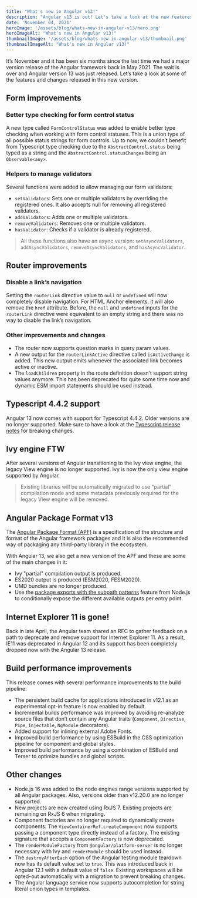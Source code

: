 ```yaml
---
title: "What's new in Angular v13!"
description: "Angular v13 is out! Let's take a look at the new features and changes."
date: 'November 04, 2021'
heroImage: '/assets/blog/whats-new-in-angular-v13/hero.png'
heroImageAlt: "What's new in Angular v13!"
thumbnailImage: '/assets/blog/whats-new-in-angular-v13/thumbnail.png'
thumbnailImageAlt: "What's new in Angular v13!"
---
```


It’s November and it has been six months since the last time we had a major version release of the Angular framework back in May 2021. The wait is over and Angular version 13 was just released. Let’s take a look at some of the features and changes released in this new version.

## Form improvements

### Better type checking for form control status

A new type called `FormControlStatus` was added to enable better type checking when working with form control statuses. This is a union type of all possible status strings for form controls. Up to now, we couldn’t benefit from Typescript type checking due to the `AbstractControl.status` being typed as a string and the `AbstractControl.statusChanges` being an `Observable<any>`.

### Helpers to manage validators

Several functions were added to allow managing our form validators:

- `setValidators`: Sets one or multiple validators by overriding the registered ones. It also accepts null for removing all registered validators.
- `addValidators`: Adds one or multiple validators.
- `removeValidators`: Removes one or multiple validators.
- `hasValidator`: Checks if a validator is already registered.

> All these functions also have an async version: `setAsyncValidators`, `addAsyncValidators`, `removeAsyncValidators`, and `hasAsyncValidator`.

## Router improvements

### Disable a link’s navigation

Setting the `routerLink` directive value to `null` or `undefined` will now completely disable navigation. For HTML Anchor elements, it will also remove the `href` attribute. Before, the `null` and `undefined` inputs for the `routerLink` directive were equivalent to an empty string and there was no way to disable the link’s navigation.

### Other improvements and changes

- The router now supports question marks in query param values.
- A new output for the `routerLinkActive` directive called `isActiveChange` is added. This new output emits whenever the associated link becomes active or inactive.
- The `loadChildren` property in the route definition doesn’t support string values anymore. This has been deprecated for quite some time now and dynamic ESM import statements should be used instead.

## Typescript 4.4.2 support

Angular 13 now comes with support for Typescript 4.4.2. Older versions are no longer supported. Make sure to have a look at the [Typescript release notes](https://www.typescriptlang.org/docs/handbook/release-notes/typescript-4-4.html) for breaking changes.

## Ivy engine FTW

After several versions of Angular transitioning to the Ivy view engine, the legacy View engine is no longer supported. Ivy is now the only view engine supported by Angular.

> Existing libraries will be automatically migrated to use “partial” compilation mode and some metadata previously required for the legacy View engine will be removed.

## Angular Package Format v13

The [Angular Package Format (APF)](https://angular.io/guide/angular-package-format) is a specification of the structure and format of the Angular framework packages and it is also the recommended way of packaging any third-party library in the ecosystem.

With Angular 13, we also get a new version of the APF and these are some of the main changes in it:

- Ivy "partial" compilation output is produced.
- ES2020 output is produced (ESM2020, FESM2020).
- UMD bundles are no longer produced.
- Use the [package exports with the subpath patterns](https://nodejs.org/api/packages.html#packages_subpath_patterns) feature from Node.js to conditionally expose the different available outputs per entry point.

## Internet Explorer 11 is gone!

Back in late April, the Angular team shared an RFC to gather feedback on a path to deprecate and remove support for Internet Explorer 11. As a result, IE11 was deprecated in Angular 12 and its support has been completely dropped now with the Angular 13 release.

## Build performance improvements

This release comes with several performance improvements to the build pipeline:

- The persistent build cache for applications introduced in v12.1 as an experimental opt-in feature is now enabled by default.
- Incremental builds performance was improved by avoiding re-analyze source files that don’t contain any Angular traits (`Component`, `Directive`, `Pipe`, `Injectable`, `NgModule` decorators).
- Added support for inlining external Adobe Fonts.
- Improved build performance by using ESBuild in the CSS optimization pipeline for component and global styles.
- Improved build performance by using a combination of ESBuild and Terser to optimize bundles and global scripts.

## Other changes

- Node.js 16 was added to the node engines range versions supported by all Angular packages. Also, versions older than v12.20.0 are no longer supported.
- New projects are now created using RxJS 7. Existing projects are remaining on RxJS 6 when migrating.
- Component factories are no longer required to dynamically create components. The `ViewContainerRef.createComponent` now supports passing a component type directly instead of a factory. The existing signature that accepts a `ComponentFactory` is now deprecated.
- The `renderModuleFactory` from `@angular/platform-server` is no longer necessary with Ivy and `renderModule` should be used instead.
- The `destroyAfterEach` option of the Angular testing module teardown now has its default value set to `true`. This was introduced back in Angular 12.1 with a default value of `false`. Existing workspaces will be opted-out automatically with a migration to prevent breaking changes.
- The Angular language service now supports autocompletion for string literal union types in templates.
